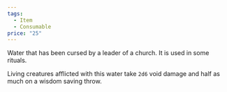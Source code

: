 ```yaml
---  
tags:  
  - Item  
  - Consumable  
price: "25"  
---  
```

Water that has been cursed by a leader of a church. It is used in some rituals.  
  
Living creatures afflicted with this water take `2d6` void damage and half as much on a wisdom saving throw.